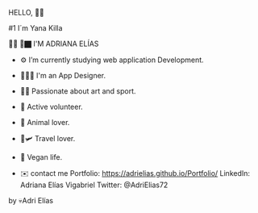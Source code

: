HELLO, 👋🏿

#1 I´m Yana Killa

👩🏿 🦇🏿 I'M ADRIANA ELÍAS



- ⚙️ I’m currently studying web application Development.
- 👩🏿‍💻 I'm an App Designer.
- 🎨🏐 Passionate about art and sport.
- 🖤 Active volunteer.
- 🐯 Animal lover.
- 🚌🛩 Travel lover.
- 🌵 Vegan life.

- ✉️ contact me
Portfolio: https://adrielias.github.io/Portfolio/
LinkedIn: Adriana Elías Vigabriel
Twitter: @AdriElias72

by 💀Adri Elías
